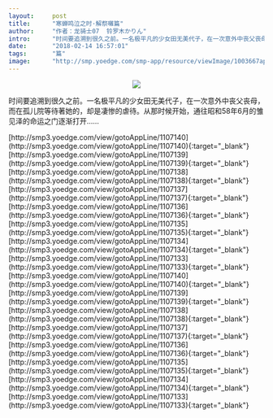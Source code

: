 ```yaml
---
layout:     post
title:      "寒蝉鸣泣之时·解祭囃篇"
author:     "作者：龙骑士07  铃罗木かりん"
intro:      "时间要追溯到很久之前。一名极平凡的少女田无美代子，在一次意外中丧父丧母，而在孤儿院等待著她的，却是凄惨的虐待。从那时候开始，通往昭和58年6月的雏见泽的命运之门逐渐打开……"
date:       "2018-02-14 16:57:01"
tags:       "篇"
image:      "http://smp.yoedge.com/smp-app/resource/viewImage/1003667appline.png"
---
```

<div style="text-align: center">
<p><img src="http://smp.yoedge.com/smp-app/resource/viewImage/1003667appline.png"/></p>
</div>
<p class="post-meta">
<span>时间要追溯到很久之前。一名极平凡的少女田无美代子，在一次意外中丧父丧母，而在孤儿院等待著她的，却是凄惨的虐待。从那时候开始，通往昭和58年6月的雏见泽的命运之门逐渐打开……</span>
</p>
[http://smp3.yoedge.com/view/gotoAppLine/1107140](http://smp3.yoedge.com/view/gotoAppLine/1107140){:target="_blank"}
[http://smp3.yoedge.com/view/gotoAppLine/1107139](http://smp3.yoedge.com/view/gotoAppLine/1107139){:target="_blank"}
[http://smp3.yoedge.com/view/gotoAppLine/1107138](http://smp3.yoedge.com/view/gotoAppLine/1107138){:target="_blank"}
[http://smp3.yoedge.com/view/gotoAppLine/1107137](http://smp3.yoedge.com/view/gotoAppLine/1107137){:target="_blank"}
[http://smp3.yoedge.com/view/gotoAppLine/1107136](http://smp3.yoedge.com/view/gotoAppLine/1107136){:target="_blank"}
[http://smp3.yoedge.com/view/gotoAppLine/1107135](http://smp3.yoedge.com/view/gotoAppLine/1107135){:target="_blank"}
[http://smp3.yoedge.com/view/gotoAppLine/1107134](http://smp3.yoedge.com/view/gotoAppLine/1107134){:target="_blank"}
[http://smp3.yoedge.com/view/gotoAppLine/1107133](http://smp3.yoedge.com/view/gotoAppLine/1107133){:target="_blank"}
[http://smp3.yoedge.com/view/gotoAppLine/1107140](http://smp3.yoedge.com/view/gotoAppLine/1107140){:target="_blank"}
[http://smp3.yoedge.com/view/gotoAppLine/1107139](http://smp3.yoedge.com/view/gotoAppLine/1107139){:target="_blank"}
[http://smp3.yoedge.com/view/gotoAppLine/1107138](http://smp3.yoedge.com/view/gotoAppLine/1107138){:target="_blank"}
[http://smp3.yoedge.com/view/gotoAppLine/1107137](http://smp3.yoedge.com/view/gotoAppLine/1107137){:target="_blank"}
[http://smp3.yoedge.com/view/gotoAppLine/1107136](http://smp3.yoedge.com/view/gotoAppLine/1107136){:target="_blank"}
[http://smp3.yoedge.com/view/gotoAppLine/1107135](http://smp3.yoedge.com/view/gotoAppLine/1107135){:target="_blank"}
[http://smp3.yoedge.com/view/gotoAppLine/1107134](http://smp3.yoedge.com/view/gotoAppLine/1107134){:target="_blank"}
[http://smp3.yoedge.com/view/gotoAppLine/1107133](http://smp3.yoedge.com/view/gotoAppLine/1107133){:target="_blank"}


